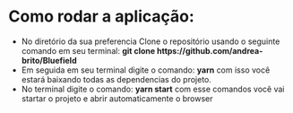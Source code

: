 <h1>Como rodar a aplicação:</h1>

<ul>
    <li>
    No diretório da sua preferencia Clone o repositório usando o seguinte comando em seu terminal: <strong>git clone https://github.com/andrea-brito/Bluefield</strong>
    </li>
    <li>
    Em seguida em seu terminal digite o comando: <strong>yarn</strong> com isso você estará baixando todas as dependencias do projeto.</li>
    <li>
    No terminal digite o comando: <strong>yarn start</strong> com esse comandos você vai startar o projeto e abrir automaticamente o browser
    </li>
</ul>